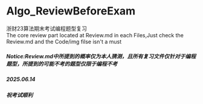 # Algo_ReviewBeforeExam
浙财23算法期末考试编程题型复习  
The core review part located at Review.md in each Files,Just check the Review.md and the Code/img filse isn't a must
##### *Notice:Review.md中所提到的概率仅为本人猜测，且所有复习文件仅针对于编程题型，所提到的可能不考的题型仅限于编程不考*
##### *2025.06.14*

#### *祝考试顺利*



